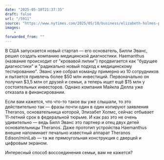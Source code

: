```yaml
---
date: "2025-05-10T21:37:35"
draft: false
url: "/5911"
source: "https://www.nytimes.com/2025/05/10/business/elizabeth-holmes-partner-blood-testing-startup.html"
images:
    -
forwarded_from: ""
---
```


В США запускается новый стартап — его основатель, Билли Эванс, решил создать компанию медицинской диагностики. Haemanthus (название происходит от "кровавой лилии") продвигается как "будущее диагностики" и "радикально новый подход к медицинскому тестированию". Эванс уже собрал команду примерно из 10 сотрудников и пытается привлечь более $50 млн инвестиций. Первоначально он получил $3,5 млн от друзей и семьи, а теперь ищет ещё $15 млн у состоятельных инвесторов. Однако компания Майкла Делла уже отказала в финансировании.

Если вам кажется, что что-то такое вы уже слышали, то это действительно так — фразы почти один в один копируют заявления Theranos, основательница которой, Элизабет Холмс, сейчас отбывает 11-летний срок в федеральной тюрьме. И как раз это не очень удивительно — ведь Билл Эванс это партнер и отец двух детей основательницы Theranos. Даже прототип устройства Haemanthus внешне напоминает печально известный аппарат Theranos Edison/miniLab — та же прямоугольная конструкция с дверцей и цифровым экраном. 

Интересный способ воссоединения семьи, вам не кажется?
